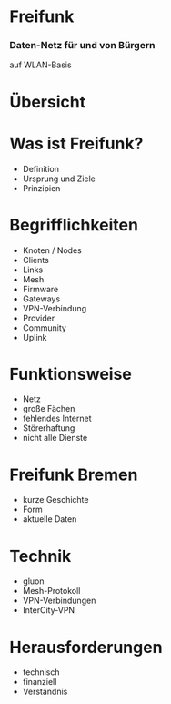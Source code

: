 # Freifunk
### Daten-Netz für und von Bürgern
auf WLAN-Basis



# Übersicht


# Was ist Freifunk?
* Definition
* Ursprung und Ziele
* Prinzipien


# Begrifflichkeiten
* Knoten / Nodes
* Clients
* Links
* Mesh
* Firmware
* Gateways
* VPN-Verbindung
* Provider
* Community
* Uplink


# Funktionsweise
* Netz
* große Fächen
* fehlendes Internet
* Störerhaftung
* nicht alle Dienste


# Freifunk Bremen
* kurze Geschichte
* Form
* aktuelle Daten


# Technik
* gluon
* Mesh-Protokoll
* VPN-Verbindungen
* InterCity-VPN


# Herausforderungen
* technisch
* finanziell
* Verständnis
